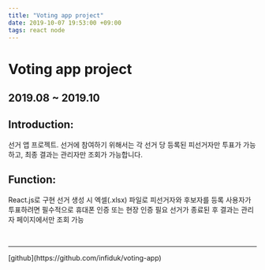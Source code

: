 ```yaml
---
title: "Voting app project"
date: 2019-10-07 19:53:00 +09:00
tags: react node
---
```


# Voting app project

## 2019.08 ~ 2019.10

## Introduction:
선거 앱 프로젝트.
선거에 참여하기 위해서는 각 선거 당 등록된 피선거자만 투표가 가능하고, 최종 결과는 관리자만 조회가 가능합니다.

## Function:
React.js로 구현
선거 생성 시 엑셀(.xlsx) 파일로 피선거자와 후보자를 등록
사용자가 투표하려면 필수적으로 휴대폰 인증 또는 현장 인증 필요
선거가 종료된 후 결과는 관리자 페이지에서만 조회 가능

<br />
<hr />[github](https://github.com/infiduk/voting-app)